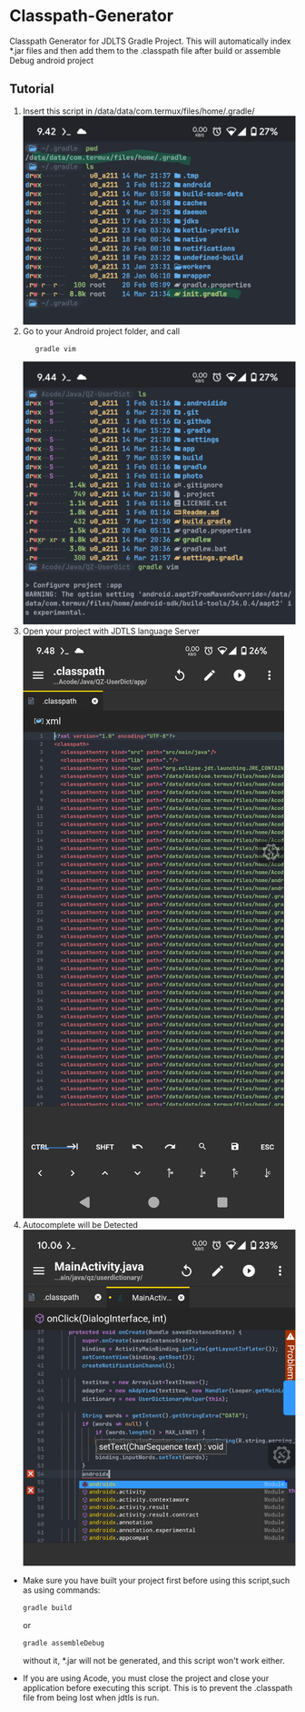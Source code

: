 # Classpath-Generator
Classpath Generator for JDLTS Gradle Project.
This will automatically index *.jar files and then add them to the .classpath file after build or assemble Debug android project

## Tutorial

1. Insert this script in /data/data/com.termux/files/home/.gradle/
   ![example](./Screenshot_20250314-214242.png)
2. Go to your Android project folder, and call
   ```bash
      gradle vim
   ```
   ![example](./Screenshot_20250314-214401.png)
3. Open your project with JDTLS language Server
   ![example](./Screenshot_20250314-214829.png)
4. Autocomplete will be Detected
   ![example](Screenshot_20250314-220649.png)
   
* Make sure you have built your project first before using this script,such as using commands:
  ```sh
  gradle build
  ```
  or
  ```sh
  gradle assembleDebug
  ```
  without it, *.jar will not be generated, and this script won't work either.
  
* If you are using Acode, you must close the project and close your application before executing this script.
  This is to prevent the .classpath file from being lost when jdtls is run.

  
